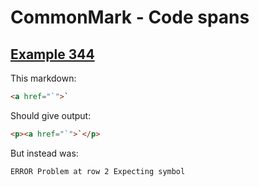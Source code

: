 # CommonMark - Code spans

## [Example 344](https://spec.commonmark.org/0.30/#example-344)

This markdown:

````````````markdown
<a href="`">`

````````````

Should give output:

````````````html
<p><a href="`">`</p>
````````````

But instead was:

````````````html
ERROR Problem at row 2 Expecting symbol
````````````
